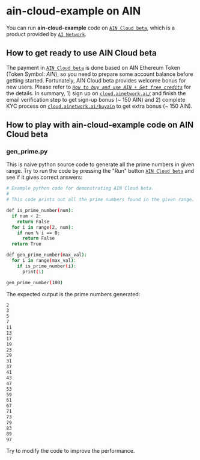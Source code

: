 # ain-cloud-example on AIN

You can run **ain-cloud-example** code on [`AIN Cloud beta`](https://cloud.ainetwork.ai/), which is a product provided by [`AI Network`](https://ainetwork.ai/).

## How to get ready to use AIN Cloud beta

The payment in [`AIN Cloud beta`](https://cloud.ainetwork.ai/) is done based on AIN Ethereum Token (Token Symbol: *AIN*), so you need to prepare some account balance before getting started.
Fortunately, AIN Cloud beta provides welcome bonus for new users. Please refer to *[`How to buy and use AIN + Get free credits`](https://medium.com/ai-network/aincloudbeta-3-buyain-c03d727fe5ee)* for the details.
In summary, 1) sign up on [`cloud.ainetwork.ai/`](https://cloud.ainetwork.ai/) and finish the email verification step to get sign-up bonus (~ 150 AIN) and 2) complete KYC process on [`cloud.ainetwork.ai/buyain`](https://cloud.ainetwork.ai/buyain) to get extra bonus (~ 150 AIN).

## How to play with ain-cloud-example code on AIN Cloud beta

### gen_prime.py

This is naive python source code to generate all the prime numbers in given range.
Try to run the code by pressing the "Run" button [`AIN Cloud beta`](https://cloud.ainetwork.ai/)
and see if it gives correct answers:

```bash
# Example python code for demonstrating AIN Cloud beta.
#
# This code prints out all the prime numbers found in the given range.

def is_prime_number(num):
  if num < 2:
    return False
  for i in range(2, num):
    if num % i == 0:
      return False
  return True

def gen_prime_number(max_val):
  for i in range(max_val):
    if is_prime_number(i):
      print(i)

gen_prime_number(100)
```

The expected output is the prime numbers generated:

```bash
2
3
5
7
11
13
17
19
23
29
31
37
41
43
47
53
59
61
67
71
73
79
83
89
97
```

Try to modify the code to improve the performance.
